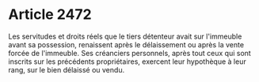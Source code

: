 # Article 2472

Les servitudes et droits réels que le tiers détenteur avait sur l'immeuble avant sa possession, renaissent après le délaissement ou après la vente forcée de l'immeuble.   Ses créanciers personnels, après tout ceux qui sont inscrits sur les précédents propriétaires, exercent leur hypothèque à leur rang, sur le bien délaissé ou vendu.